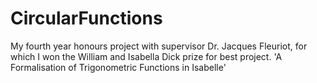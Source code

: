 # CircularFunctions
My fourth year honours project with supervisor Dr. Jacques Fleuriot, for which I won the William and Isabella Dick prize for best project. 'A Formalisation of Trigonometric Functions in Isabelle'
